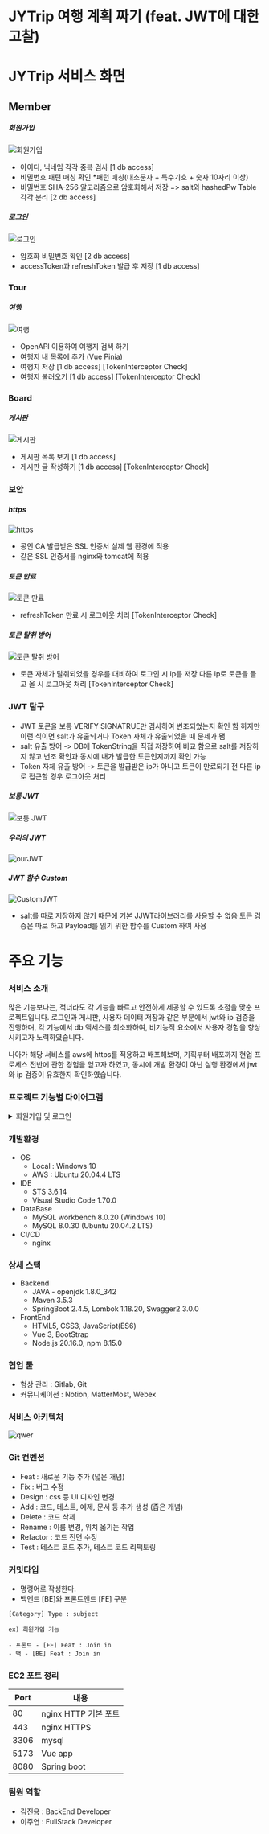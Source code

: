 # JYTrip 여행 계획 짜기 (feat. JWT에 대한 고찰)

# JYTrip 서비스 화면
## Member
##### 회원가입 
![회원가입](gif/register.gif)
* 아이디, 닉네임 각각 중복 검사 [1 db access]
* 비밀번호 패턴 매칭 확인 *패턴 매칭(대소문자 + 특수기호 + 숫자 10자리 이상)
* 비밀번호 SHA-256 알고리즘으로 암호화해서 저장 => salt와 hashedPw Table 각각 분리 [2 db access]
##### 로그인
![로그인](gif/login.gif)
* 암호화 비밀번호 확인 [2 db access]
* accessToken과 refreshToken 발급 후 저장 [1 db access]

### Tour
##### 여행
![여행](gif/trip.gif)
* OpenAPI 이용하여 여행지 검색 하기 
* 여행지 내 목록에 추가 (Vue Pinia)  
* 여행지 저장 [1 db access] [TokenInterceptor Check]
* 여행지 불러오기 [1 db access] [TokenInterceptor Check]

### Board
##### 게시판
![게시판](gif/board.gif)
* 게시판 목록 보기 [1 db access]
* 게시판 글 작성하기 [1 db access] [TokenInterceptor Check] 

### 보안
##### https
![https](gif/https.gif)
* 공인 CA 발급받은 SSL 인증서 실제 웹 환경에 적용
* 같은 SSL 인증서를 nginx와 tomcat에 적용
##### 토큰 만료
![토큰 만료](gif/tokenExpired.gif)
* refreshToken 만료 시 로그아웃 처리 [TokenInterceptor Check]
##### 토큰 탈취 방어
![토큰 탈취 방어](gif/tokenDefense.gif)
* 토큰 자체가 탈취되었을 경우를 대비하여 로그인 시 ip를 저장 다른 ip로 토큰을 들고 올 시 로그아웃 처리 [TokenInterceptor Check]

### JWT 탐구
* JWT 토큰을 보통 VERIFY SIGNATRUE만 검사하여 변조되었는지 확인 함 하지만 이런 식이면 salt가 유출되거나 Token 자체가 유출되었을 때 문제가 됌
* salt 유출 방어 -> DB에 TokenString을 직접 저장하여 비교 함으로 salt를 저장하지 않고 변조 확인과 동시에 내가 발급한 토큰인지까지 확인 가능
* Token 자체 유출 방어 -> 토큰을 발급받은 ip가 아니고 토큰이 만료되기 전 다른 ip로 접근할 경우 로그아웃 처리

##### 보통 JWT
![보통 JWT](png/normalJWT.png)
##### 우리의 JWT
![ourJWT](png/ourJWT.png)
##### JWT 함수 Custom
![CustomJWT](png/customJWT.png)
* salt를 따로 저장하지 않기 때문에 기본 JJWT라이브러리를 사용할 수 없음 토큰 검증은 따로 하고 Payload를 읽기 위한 함수를 Custom 하여 사용


#  주요 기능
### 서비스 소개
많은 기능보다는, 적더라도 각 기능을 빠르고 안전하게 제공할 수 있도록 초점을 맞춘 프로젝트입니다. 로그인과 게시판, 사용자 데이터 저장과 같은 부분에서 jwt와 ip 검증을 진행하며, 각 기능에서 db 액세스를 최소화하여, 비기능적 요소에서 사용자 경험을 향상시키고자 노력하였습니다.

나아가 해당 서비스를 aws에 https를 적용하고 배포해보며, 기획부터 배포까지 현업 프로세스 전반에 관한 경험을 얻고자 하였고, 동시에 개발 환경이 아닌 실행 환경에서 jwt와 ip 검증이 유효한지 확인하였습니다.

### 프로젝트 기능별 다이어그램
<details>
  <summary>회원가입 및 로그인</summary>

  * 클래스 다이어그램
  ![image](https://github.com/Juyeori/JYTRIP/assets/98978787/31c1dcd8-b2d5-4bfc-b01a-4852e166be10)

</details>

### 개발환경
- OS
    - Local : Windows 10
    - AWS : Ubuntu 20.04.4 LTS
- IDE
    - STS 3.6.14
    - Visual Studio Code 1.70.0
- DataBase
    - MySQL workbench 8.0.20 (Windows 10)
    - MySQL 8.0.30 (Ubuntu 20.04.2 LTS)
- CI/CD
    - nginx

### 상세 스택
- Backend
    - JAVA - openjdk 1.8.0_342
    - Maven 3.5.3
    - SpringBoot 2.4.5, Lombok 1.18.20, Swagger2 3.0.0
- FrontEnd
    - HTML5, CSS3, JavaScript(ES6)
    - Vue 3, BootStrap
    - Node.js 20.16.0, npm 8.15.0

### 협업 툴
- 형상 관리 : Gitlab, Git
- 커뮤니케이션 : Notion, MatterMost, Webex

### 서비스 아키텍처
![qwer](png/webArchitecture.png)


### Git 컨벤션
- Feat : 새로운 기능 추가 (넓은 개념)
- Fix : 버그 수정
- Design : css 등 UI 디자인 변경
- Add : 코드, 테스트, 예제, 문서 등 추가 생성 (좁은 개념)
- Delete : 코드 삭제
- Rename : 이름 변경, 위치 옮기는 작업
- Refactor : 코드 전면 수정
- Test : 테스트 코드 추가, 테스트 코드 리팩토링

### 커밋타입
- 명령어로 작성한다.
- 백앤드 [BE]와 프론트앤드 [FE] 구분
```
[Category] Type : subject

ex) 회원가입 기능

- 프론트 - [FE] Feat : Join in
- 백 - [BE] Feat : Join in
```

### EC2 포트 정리
| Port | 내용               |
|-----|------------------|
| 80 | nginx HTTP 기본 포트 |
| 443 | nginx HTTPS      |
| 3306 | mysql            |
| 5173 | Vue app          |
| 8080 | Spring boot      |


### 팀원 역할
* 김진용 : BackEnd Developer
* 이주연 : FullStack Developer
